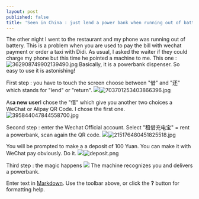 ```yaml
---
layout: post
published: false
title: 'Seen in China : just lend a power bank when running out of battery '
---
```

The other night I went to the restaurant and my phone was running out of battery. This is a problem when you are used to pay the bill with wechat payment or order a taxi with Didi. As usual, I asked the waiter if they could charge my phone but this time he pointed a machine to me. This one :
![362908749902139490.jpg]({{site.baseurl}}/img/362908749902139490.jpg)
Basically, it is a powerbank dispenser. So easy to use it is astonishing!

First step : you have to touch the screen choose between "借" and "还" which stands for "lend" or "return". 
![]({{site.baseurl}}/img/703701253403866396.jpg)![703701253403866396.jpg]({{site.baseurl}}/img/703701253403866396.jpg)

As**a new user**I chose the "借" which give you another two choices a WeChat or Alipay QR Code. I chose the first one.
![395844047844558700.jpg]({{site.baseurl}}/img/395844047844558700.jpg)

Second step : enter the Wechat Official account. Select "租借充电宝" = rent a powerbank, scan again the QR code.
![]({{site.baseurl}}/img/215176480451825518.jpg)![215176480451825518.jpg]({{site.baseurl}}/img/215176480451825518.jpg)

You will be prompted to make a a deposit of 100 Yuan. You can make it with WeChat pay obviously. Do it.
![]({{site.baseurl}}/img/deposit.png)![deposit.png]({{site.baseurl}}/img/deposit.png)

Third step : the magic happens 
![]({{site.baseurl}}/img/302051035299352280.jpg)
The machine recognizes you and delivers a powerbank.



Enter text in [Markdown](http://daringfireball.net/projects/markdown/). Use the toolbar above, or click the **?** button for formatting help.
